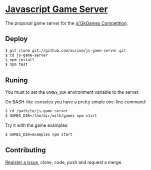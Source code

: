# [Javascript Game Server](http://aurium.github.io/js-game-server)
The proposal game server for the [js13kGames Competition](http://js13kgames.com).

## Deploy
```sh
$ git clone git://github.com/aurium/js-game-server.git
$ cd js-game-server
$ npm install
$ npm test
```

## Runing

You must to set the `GAMES_DIR` environment variable to the server.

On BASH-like consoles you have a pretty simple one-line command:
```sh
$ cd /path/to/js-game-server
$ GAMES_DIR=/the/dir/with/games npm start
```

Try it with the game examples:
```sh
$ GAMES_DIR=examples npm start
```

## Contributing

[Register a issue](http://github.com/aurium/js-game-server/issues),
clone, code, push and request a merge.
